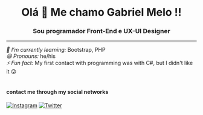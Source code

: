 <h1 align="center"> Olá 🖖 Me chamo Gabriel Melo !!</h1> 
<h3 align="center"> Sou programador Front-End e UX-UI Designer</h3>
<hr>
<i>🌱 I’m currently learning:</i> Bootstrap, PHP<br>
<i>😄 Pronouns:</i> he/his<br>
<i>⚡ Fun fact:</i> My first contact with programming was with C#, but I didn't like it 😜<br><br>

<h4> contact me through my social networks</h4>

[![Instagram](https://img.shields.io/badge/Instagram-E4405F?style=for-the-badge&logo=instagram&logoColor=cyan)](https://instagram.com/gxbr.melo) [![Twitter](https://img.shields.io/badge/Twitter-1DA1F2?style=for-the-badge&logo=twitter&logoColor=cyan)](https://twitter.com/marshh_melo) 
